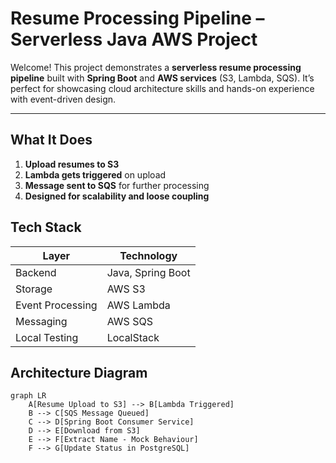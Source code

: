 # Resume Processing Pipeline – Serverless Java AWS Project

Welcome! This project demonstrates a **serverless resume processing pipeline** built with **Spring Boot** and **AWS services** (S3, Lambda, SQS). It’s perfect for showcasing cloud architecture skills and hands-on experience with event-driven design.

---

## What It Does

1. **Upload resumes to S3**
2. **Lambda gets triggered** on upload
3. **Message sent to SQS** for further processing
4. **Designed for scalability and loose coupling**



## Tech Stack

| Layer            | Technology        |
|------------------|-------------------|
| Backend          | Java, Spring Boot |
| Storage          | AWS S3            |
| Event Processing | AWS Lambda        |
| Messaging        | AWS SQS           |
| Local Testing    | LocalStack        |


## Architecture Diagram

```mermaid
graph LR
    A[Resume Upload to S3] --> B[Lambda Triggered]
    B --> C[SQS Message Queued]
    C --> D[Spring Boot Consumer Service]
    D --> E[Download from S3]
    E --> F[Extract Name - Mock Behaviour]
    F --> G[Update Status in PostgreSQL]

